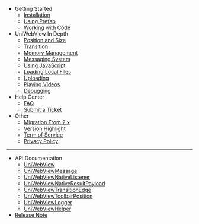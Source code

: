 - Getting Started
    - [Installation](latest/installation.md)
    - [Using Prefab](latest/using-prefab.md)
    - [Working with Code](latest/working-with-code.md)
- UniWebView In Depth
    - [Position and Size](latest/position-and-size.md)
    - [Transition](latest/transition.md)
    - [Memory Management](latest/memory-management.md)
    - [Messaging System](latest/messaging-system.md)
    - [Using JavaScript](latest/using-javascript.md)
    - [Loading Local Files](latest/loading-local-files.md)
    - [Uploading](latest/uploading.md)
    - [Playing Videos](latest/playing-videos.md)
    - [Debugging](latest/debugging.md)
- Help Center
    - [FAQ](latest/faq.md)
    - [Submit a Ticket](https://onevcat.zendesk.com/hc/en-us/requests/new)
- Other
    - [Migration From 2.x](migration-guide.md)
    - [Version Highlight](version-highlight.md)
    - [Term of Service](tos.md)
    - [Privacy Policy](privacy.md)
---
- API Documentation
    - [UniWebView](/latest/api/uniwebview.html)
    - [UniWebViewMessage](/latest/api/uniwebviewmessage.html)
    - [UniWebViewNativeListener](/latest/api/uniwebviewnativelistener.html)
    - [UniWebViewNativeResultPayload](/latest/api/uniwebviewnativeresultpayload.html)
    - [UniWebViewTransitionEdge](/latest/api/uniwebviewtransitionedge.html)
    - [UniWebViewToolbarPosition](/latest/api/uniwebviewtoolbarposition.html)
    - [UniWebViewLogger](/latest/api/uniwebviewlogger.html)
    - [UniWebViewHelper](/latest/api/uniwebviewhelper.html)
- [Release Note](release-note)